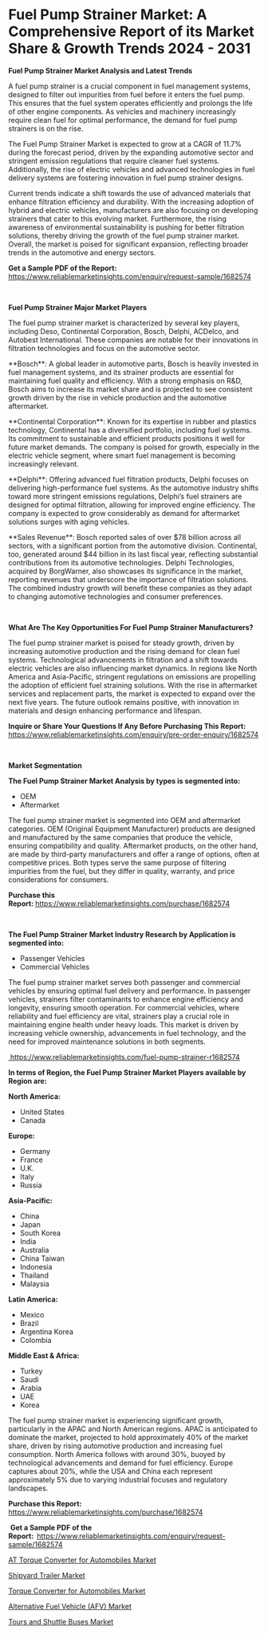<p><h1>Fuel Pump Strainer Market: A Comprehensive Report of its Market Share & Growth Trends 2024 - 2031</h1></p><p><strong>Fuel Pump Strainer Market Analysis and Latest Trends</strong></p>
<p><p>A fuel pump strainer is a crucial component in fuel management systems, designed to filter out impurities from fuel before it enters the fuel pump. This ensures that the fuel system operates efficiently and prolongs the life of other engine components. As vehicles and machinery increasingly require clean fuel for optimal performance, the demand for fuel pump strainers is on the rise.</p><p>The Fuel Pump Strainer Market is expected to grow at a CAGR of 11.7% during the forecast period, driven by the expanding automotive sector and stringent emission regulations that require cleaner fuel systems. Additionally, the rise of electric vehicles and advanced technologies in fuel delivery systems are fostering innovation in fuel pump strainer designs. </p><p>Current trends indicate a shift towards the use of advanced materials that enhance filtration efficiency and durability. With the increasing adoption of hybrid and electric vehicles, manufacturers are also focusing on developing strainers that cater to this evolving market. Furthermore, the rising awareness of environmental sustainability is pushing for better filtration solutions, thereby driving the growth of the fuel pump strainer market. Overall, the market is poised for significant expansion, reflecting broader trends in the automotive and energy sectors.</p></p>
<p><strong>Get a Sample PDF of the Report:&nbsp;</strong> <a href="https://www.reliablemarketinsights.com/enquiry/request-sample/1682574?utm_campaign=1620&utm_medium=2&utm_source=Github&utm_content=ia&utm_term=15102024&utm_id=fuel-pump-strainer">https://www.reliablemarketinsights.com/enquiry/request-sample/1682574</a></p>
<p>&nbsp;</p>
<p><strong>Fuel Pump Strainer Major Market Players</strong></p>
<p><p>The fuel pump strainer market is characterized by several key players, including Deso, Continental Corporation, Bosch, Delphi, ACDelco, and Autobest International. These companies are notable for their innovations in filtration technologies and focus on the automotive sector.</p><p>**Bosch**: A global leader in automotive parts, Bosch is heavily invested in fuel management systems, and its strainer products are essential for maintaining fuel quality and efficiency. With a strong emphasis on R&D, Bosch aims to increase its market share and is projected to see consistent growth driven by the rise in vehicle production and the automotive aftermarket.</p><p>**Continental Corporation**: Known for its expertise in rubber and plastics technology, Continental has a diversified portfolio, including fuel systems. Its commitment to sustainable and efficient products positions it well for future market demands. The company is poised for growth, especially in the electric vehicle segment, where smart fuel management is becoming increasingly relevant.</p><p>**Delphi**: Offering advanced fuel filtration products, Delphi focuses on delivering high-performance fuel systems. As the automotive industry shifts toward more stringent emissions regulations, Delphi’s fuel strainers are designed for optimal filtration, allowing for improved engine efficiency. The company is expected to grow considerably as demand for aftermarket solutions surges with aging vehicles.</p><p>**Sales Revenue**: Bosch reported sales of over $78 billion across all sectors, with a significant portion from the automotive division. Continental, too, generated around $44 billion in its last fiscal year, reflecting substantial contributions from its automotive technologies. Delphi Technologies, acquired by BorgWarner, also showcases its significance in the market, reporting revenues that underscore the importance of filtration solutions. The combined industry growth will benefit these companies as they adapt to changing automotive technologies and consumer preferences.</p></p>
<p>&nbsp;</p>
<p><strong>What Are The Key Opportunities For Fuel Pump Strainer Manufacturers?</strong></p>
<p><p>The fuel pump strainer market is poised for steady growth, driven by increasing automotive production and the rising demand for clean fuel systems. Technological advancements in filtration and a shift towards electric vehicles are also influencing market dynamics. In regions like North America and Asia-Pacific, stringent regulations on emissions are propelling the adoption of efficient fuel straining solutions. With the rise in aftermarket services and replacement parts, the market is expected to expand over the next five years. The future outlook remains positive, with innovation in materials and design enhancing performance and lifespan.</p></p>
<p><strong>Inquire or Share Your Questions If Any Before Purchasing This Report:</strong> <a href="https://www.reliablemarketinsights.com/enquiry/pre-order-enquiry/1682574?utm_campaign=1620&utm_medium=2&utm_source=Github&utm_content=ia&utm_term=15102024&utm_id=fuel-pump-strainer">https://www.reliablemarketinsights.com/enquiry/pre-order-enquiry/1682574</a></p>
<p>&nbsp;</p>
<p><strong>Market Segmentation</strong></p>
<p><strong>The Fuel Pump Strainer Market Analysis by types is segmented into:</strong></p>
<p><ul><li>OEM</li><li>Aftermarket</li></ul></p>
<p><p>The fuel pump strainer market is segmented into OEM and aftermarket categories. OEM (Original Equipment Manufacturer) products are designed and manufactured by the same companies that produce the vehicle, ensuring compatibility and quality. Aftermarket products, on the other hand, are made by third-party manufacturers and offer a range of options, often at competitive prices. Both types serve the same purpose of filtering impurities from the fuel, but they differ in quality, warranty, and price considerations for consumers.</p></p>
<p><strong>Purchase this Report:&nbsp;</strong><a href="https://www.reliablemarketinsights.com/purchase/1682574?utm_campaign=1620&utm_medium=2&utm_source=Github&utm_content=ia&utm_term=15102024&utm_id=fuel-pump-strainer">https://www.reliablemarketinsights.com/purchase/1682574</a></p>
<p>&nbsp;</p>
<p><strong>The Fuel Pump Strainer Market Industry Research by Application is segmented into:</strong></p>
<p><ul><li>Passenger Vehicles</li><li>Commercial Vehicles</li></ul></p>
<p><p>The fuel pump strainer market serves both passenger and commercial vehicles by ensuring optimal fuel delivery and performance. In passenger vehicles, strainers filter contaminants to enhance engine efficiency and longevity, ensuring smooth operation. For commercial vehicles, where reliability and fuel efficiency are vital, strainers play a crucial role in maintaining engine health under heavy loads. This market is driven by increasing vehicle ownership, advancements in fuel technology, and the need for improved maintenance solutions in both segments.</p></p>
<p><a href="https://www.reliablemarketinsights.com/fuel-pump-strainer-r1682574?utm_campaign=1620&utm_medium=2&utm_source=Github&utm_content=ia&utm_term=15102024&utm_id=fuel-pump-strainer">&nbsp;https://www.reliablemarketinsights.com/fuel-pump-strainer-r1682574</a></p>
<p><strong>In terms of Region, the Fuel Pump Strainer Market Players available by Region are:</strong></p>
<p>
    <p> <strong> North America: </strong>
        <ul>
            <li>United States</li>
            <li>Canada</li>
        </ul>
        </p> 
    <p> <strong> Europe: </strong>
        <ul>
            <li>Germany</li>
            <li>France</li>
            <li>U.K.</li>
            <li>Italy</li>
            <li>Russia</li>
        </ul>
        </p> 
    <p> <strong> Asia-Pacific: </strong>
        <ul>
            <li>China</li>
            <li>Japan</li>
            <li>South Korea</li>
            <li>India</li>
            <li>Australia</li>
            <li>China Taiwan</li>
            <li>Indonesia</li>
            <li>Thailand</li>
            <li>Malaysia</li>
        </ul>
        </p> 
    <p> <strong> Latin America: </strong>
        <ul>
            <li>Mexico</li>
            <li>Brazil</li>
            <li>Argentina Korea</li>
            <li>Colombia</li>
        </ul>
        </p> 
    <p> <strong> Middle East & Africa: </strong>
        <ul>
            <li>Turkey</li>
            <li>Saudi</li>
            <li>Arabia</li>
            <li>UAE</li>
            <li>Korea</li>
        </ul>
    </p>
    </p>
<p><p>The fuel pump strainer market is experiencing significant growth, particularly in the APAC and North American regions. APAC is anticipated to dominate the market, projected to hold approximately 40% of the market share, driven by rising automotive production and increasing fuel consumption. North America follows with around 30%, buoyed by technological advancements and demand for fuel efficiency. Europe captures about 20%, while the USA and China each represent approximately 5% due to varying industrial focuses and regulatory landscapes.</p></p>
<p><strong>Purchase this Report: </strong><a href="https://www.reliablemarketinsights.com/purchase/1682574?utm_campaign=1620&utm_medium=2&utm_source=Github&utm_content=ia&utm_term=15102024&utm_id=fuel-pump-strainer">https://www.reliablemarketinsights.com/purchase/1682574</a></p>
<p>&nbsp;<strong>Get a Sample PDF of the Report:&nbsp;&nbsp;</strong><a href="https://www.reliablemarketinsights.com/enquiry/request-sample/1682574?utm_campaign=1620&utm_medium=2&utm_source=Github&utm_content=ia&utm_term=15102024&utm_id=fuel-pump-strainer">https://www.reliablemarketinsights.com/enquiry/request-sample/1682574</a></p>
<p><strong></strong></p>
<p><p><a href="https://www.linkedin.com/pulse/torque-converter-automobiles-market-analysis-product-segmentation-uxdof?utm_campaign=1620&utm_medium=2&utm_source=Github&utm_content=ia&utm_term=15102024&utm_id=fuel-pump-strainer">AT Torque Converter for Automobiles Market</a></p><p><a href="https://www.linkedin.com/pulse/shipyard-trailer-market-outlook-share-analysis-growth-trends-tehlf?utm_campaign=1620&utm_medium=2&utm_source=Github&utm_content=ia&utm_term=15102024&utm_id=fuel-pump-strainer">Shipyard Trailer Market</a></p><p><a href="https://www.linkedin.com/pulse/torque-converter-automobiles-market-forecast-global-trends-pjt9f?utm_campaign=1620&utm_medium=2&utm_source=Github&utm_content=ia&utm_term=15102024&utm_id=fuel-pump-strainer">Torque Converter for Automobiles Market</a></p><p><a href="https://www.linkedin.com/pulse/alternative-fuel-vehicle-afv-market-industry-trends-forecast-xnxlf?utm_campaign=1620&utm_medium=2&utm_source=Github&utm_content=ia&utm_term=15102024&utm_id=fuel-pump-strainer">Alternative Fuel Vehicle (AFV) Market</a></p><p><a href="https://www.linkedin.com/pulse/tours-shuttle-buses-revenue-growth-report-2024-2031-mkt-nova-bn4gf?utm_campaign=1620&utm_medium=2&utm_source=Github&utm_content=ia&utm_term=15102024&utm_id=fuel-pump-strainer">Tours and Shuttle Buses Market</a></p></p>